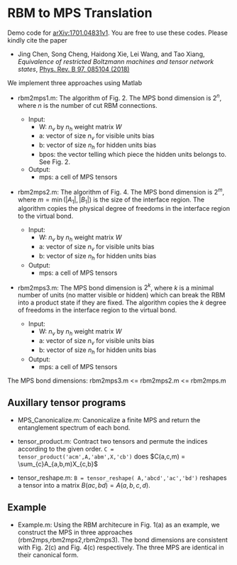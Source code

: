 # RBM to MPS Translation

Demo code for [arXiv:1701.04831v1](http://arxiv.org/abs/1701.04831v1). You are free to use these codes. Please kindly cite the paper 
- Jing Chen, Song Cheng, Haidong Xie, Lei Wang, and Tao Xiang, *Equivalence of restricted Boltzmann machines and tensor network states*, [Phys. Rev. B 97, 085104 (2018)](https://journals.aps.org/prb/abstract/10.1103/PhysRevB.97.085104)

We implement three approaches using Matlab 

* rbm2mps1.m: The algorithm of Fig. 2. The MPS bond dimension is $2^n$, where $n$ is the number of cut RBM connections. 
    * Input:	
        * W:   $n_v$ by $n_h$ weight matrix $W$
    	* a:   vector of size $n_v$ for visible units bias 
        * b:   vector of size $n_h$ for hidden units bias
   	    * bpos: the vector telling which piece the hidden units belongs to. See Fig. 2.
    * Output: 
        * mps: a cell of MPS tensors

* rbm2mps2.m: The algorithm of Fig. 4. The MPS bond dimension is $2^m$, where $m=\min(|A_{1}|, |B_{1}|)$ is the size of the interface region. The algorithm copies the physical degree of freedoms in the interface region to the virtual bond.  
    * Input:      
      * W:  $n_v$ by $n_h$ weight matrix $W$
      * a:  vector of size $n_v$ for visible units bias 
      * b:  vector of size $n_h$ for hidden units bias 
    * Output: 
      * mps: a cell of MPS tensors

* rbm2mps3.m:  The MPS bond dimension is $2^k$, where $k$ is a minimal number of units (no matter visible or hidden) which can break the RBM into a product state if they are fixed. The algorithm copies the $k$ degree of freedoms in the interface region to the virtual bond. 
    * Input:      
      * W:  $n_v$ by $n_h$ weight matrix $W$
      * a:  vector of size $n_v$ for visible units bias 
      * b:  vector of size $n_h$ for hidden units bias 
    * Output: 
      * mps: a cell of MPS tensors

The MPS bond dimensions:
rbm2mps3.m <= rbm2mps2.m <= rbm2mps.m

## Auxillary tensor programs ##
* MPS\_Canonicalize.m: Canonicalize a finite MPS and return the entanglement spectrum of each bond.

* tensor\_product.m: Contract two tensors and permute the indices according to the given order. 
`C = tensor_product('acm',A,'abm',X,'cb')` does $C(a,c,m) = \sum_{c}A_{a,b,m)X_{c,b}$

* tensor\_reshape.m: 
 `B = tensor_reshape( A,'abcd','ac','bd')` reshapes a tensor into a matrix $B( ac,bd ) =  A(a,b,c,d)$.


## Example ##
* Example.m: Using the RBM architecure in Fig. 1(a) as an example, we construct the MPS in three approaches (rbm2mps,rbm2mps2,rbm2mps3). The bond dimensions are consistent with Fig. 2(c) and Fig. 4(c) respectively. The three MPS are identical in their canonical form. 
